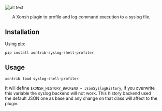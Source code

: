  ![alt text](https://github.com/grg121/xontrib-syslog-profiler/blob/master/logo.png?raw=true)
<p align="center">
A Xonsh plugin to profile and log command execution to a syslog file.
</p>

## Installation

Using pip:
```
pip install xontrib-syslog-shell-profiler
```
## Usage

```bash
xontrib load syslog-shell-profiler
```

It will define `$XONSH_HISTORY_BACKEND = JsonSyslogHistory`, if you overwrite this variable the syslog backend will not work. This history backend used the default JSON one as base and any change on that class will affect to the plugin.